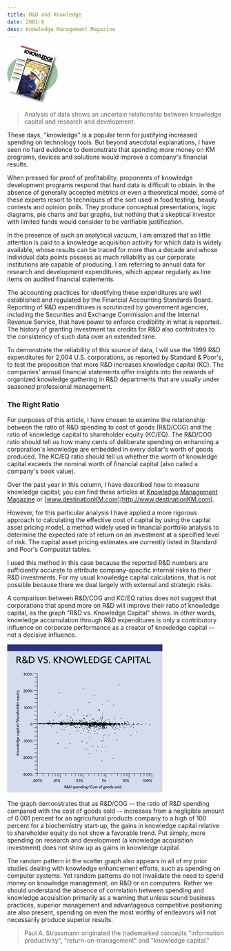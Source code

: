 ```yaml
---
title: R&D and Knowledge
date: 2001-6
desc: Knowledge Management Magazine
---
```


![cover art](0601-cover.jpg)


> Analysis of data shows an uncertain relationship between knowledge
> capital and research and development.


These days, "knowledge" is a popular term for justifying increased
spending on technology tools. But beyond anecdotal explanations, I
have seen no hard evidence to demonstrate that spending more money on
KM programs, devices and solutions would improve a company's financial
results. 

When pressed for proof of profitability, proponents of knowledge
development programs respond that hard data is difficult to obtain. In
the absence of generally accepted metrics or even a theoretical model,
some of these experts resort to techniques of the sort used in food
testing, beauty contests and opinion polls. They produce conceptual
presentations, logic diagrams, pie charts and bar graphs, but nothing
that a skeptical investor with limited funds would consider to be
verifiable justification.

In the presence of such an analytical vacuum, I am amazed that so
little attention is paid to a knowledge acquisition activity for which
data is widely available, whose results can be traced for more than a
decade and whose individual data points possess as much reliability as
our corporate institutions are capable of producing. I am referring to
annual data for research and development expenditures, which appear
regularly as line items on audited financial statements.

The accounting practices for identifying these expenditures are well
established and regulated by the Financial Accounting Standards
Board. Reporting of R&D expenditures is scrutinized by government
agencies, including the Securities and Exchange Commission and the
Internal Revenue Service, that have power to enforce credibility in
what is reported. The history of granting investment tax credits for
R&D also contributes to the consistency of such data over an extended
time. 

To demonstrate the reliability of this source of data, I will use the
1999 R&D expenditures for 2,004 U.S. corporations, as reported by
Standard & Poor's, to test the proposition that more R&D increases
knowledge capital (KC). The companies' annual financial statements
offer insights into the rewards of organized knowledge gathering in
R&D departments that are usually under seasoned professional
management.  

### The Right Ratio

For purposes of this article, I have chosen to examine the
relationship between the ratio of R&D spending to cost of goods
(R&D/COG) and the ratio of knowledge capital to shareholder equity
(KC/EQ). The R&D/COG ratio should tell us how many cents of deliberate
spending on enhancing a corporation's knowledge are embedded in every
dollar's worth of goods produced. The KC/EQ ratio should tell us
whether the worth of knowledge capital exceeds the nominal worth of
financial capital (also called a company's book value).

Over the past year in this column, I have described how to measure
knowledge capital; you can find these articles at [Knowledge Management
Magazine](../../articles.html?t=KM) or 
[www.destinationKM.com](http://www.destinationKM.com).

However, for this particular analysis I have
applied a more rigorous approach to calculating the effective cost of
capital by using the capital asset pricing model, a method widely used
in financial portfolio analysis to determine the expected rate of
return on an investment at a specified level of risk. The capital
asset pricing estimates are currently listed in Standard and Poor's
Compustat tables. 

I used this method in this case because the reported R&D numbers are
sufficiently accurate to attribute company-specific internal risks to
their R&D investments. For my usual knowledge capital calculations,
that is not possible because there we deal largely with external and
strategic risks.

A comparison between R&D/COG and KC/EQ ratios does not suggest that
corporations that spend more on R&D will improve their ratio of
knowledge capital, as the graph "R&D vs. Knowledge Capital" shows. In
other words, knowledge accumulation through R&D expenditures is only a
contributory influence on corporate performance as a creator of
knowledge capital -- not a decisive influence.  

![R&D vs. Knowledge Capital](2001-6-fig.gif)

The graph demonstrates that as R&D/COG -- the ratio of R&D spending
compared with the cost of goods sold -- increases from a negligible
amount of 0.001 percent for an agricultural products company to a high
of 100 percent for a biochemistry start-up, the gains in knowledge
capital relative to shareholder equity do not show a favorable
trend. Put simply, more spending on research and development (a
knowledge acquisition investment) does not show up as gains in
knowledge capital.

The random pattern in the scatter graph also appears in all of my
prior studies dealing with knowledge enhancement efforts, such as
spending on computer systems. Yet random patterns do not invalidate
the need to spend money on knowledge management, on R&D or on
computers. Rather we should understand the absence of correlation
between spending and knowledge acquisition primarily as a warning that
unless sound business practices, superior management and advantageous
competitive positioning are also present, spending on even the most
worthy of endeavors will not necessarily produce superior results.

> Paul A. Strassmann originated the trademarked concepts "information
> productivity", "return-on-management" and "knowledge capital."
